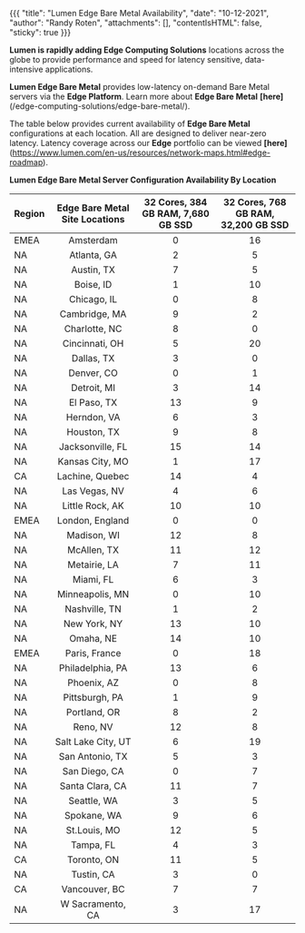 {{{
  "title": "Lumen Edge Bare Metal Availability",
  "date": "10-12-2021",
  "author": "Randy Roten",
  "attachments": [],
  "contentIsHTML": false,
  "sticky": true
}}}

**Lumen is rapidly adding Edge Computing Solutions** locations across the globe to provide performance and speed for latency sensitive, data-intensive applications.

**Lumen Edge Bare Metal** provides low-latency on-demand Bare Metal servers via the **Edge Platform**. Learn more about **Edge Bare Metal** **[here]**(/edge-computing-solutions/edge-bare-metal/).

The table below provides current availability of **Edge Bare Metal** configurations at each location. All are designed to deliver near-zero latency. Latency coverage across our **Edge** portfolio can be viewed **[here]**(https://www.lumen.com/en-us/resources/network-maps.html#edge-roadmap).

**Lumen Edge Bare Metal Server Configuration Availability By Location**

**Region**|**Edge Bare Metal Site Locations**|**32 Cores, 384 GB RAM, 7,680 GB SSD**|**32 Cores, 768 GB RAM, 32,200 GB SSD**
|:----------|:-------------:|:--------------:|:---------------------:|
EMEA|Amsterdam|0|16
NA|Atlanta, GA|2|5
NA|Austin, TX|7|5
NA|Boise, ID|1|10
NA|Chicago, IL|0|8
NA|Cambridge, MA|9|2
NA|Charlotte, NC|8|0
NA|Cincinnati, OH|5|20
NA|Dallas, TX|3|0
NA|Denver, CO|0|1
NA|Detroit, MI|3|14
NA|El Paso, TX|13|9
NA|Herndon, VA|6|3
NA|Houston, TX|9|8
NA|Jacksonville, FL|15|14
NA|Kansas City, MO|1|17
CA|Lachine, Quebec|14|4
NA|Las Vegas, NV|4|6
NA|Little Rock, AK|10|10
EMEA|London, England|0|0
NA|Madison, WI|12|8
NA|McAllen, TX|11|12
NA|Metairie, LA|7|11
NA|Miami, FL|6|3
NA|Minneapolis, MN|0|10
NA|Nashville, TN|1|2
NA|New York, NY|13|10
NA|Omaha, NE|14|10
EMEA|Paris, France|0|18
NA|Philadelphia, PA|13|6
NA|Phoenix, AZ|0|8
NA|Pittsburgh, PA|1|9
NA|Portland, OR|8|2
NA|Reno, NV|12|8
NA|Salt Lake City, UT|6|19
NA|San Antonio, TX|5|3
NA|San Diego, CA|0|7
NA|Santa Clara, CA|11|7
NA|Seattle, WA|3|5
NA|Spokane, WA|9|6
NA|St.Louis, MO|12|5
NA|Tampa, FL|4|3
CA|Toronto, ON|11|5
NA|Tustin, CA|3|0
CA|Vancouver, BC|7|7
NA|W Sacramento, CA|3|17
